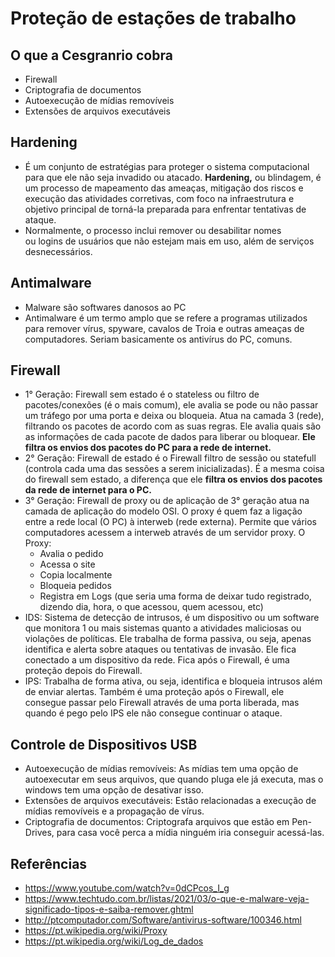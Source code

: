 # Proteção de estações de trabalho
## O que a Cesgranrio cobra
- Firewall
- Criptografia de documentos
- Autoexecução de mídias removíveis 
- Extensões de arquivos executáveis

## Hardening
- É um conjunto de estratégias para proteger o sistema computacional para que ele não seja invadido ou atacado. **Hardening,** ou blindagem, é um processo de mapeamento das ameaças, mitigação dos riscos e execução das atividades corretivas, com foco na infraestrutura e objetivo principal de torná-la preparada para enfrentar tentativas de ataque.
- Normalmente, o processo inclui remover ou desabilitar nomes ou logins de usuários que não estejam mais em uso, além de serviços desnecessários.

## Antimalware
- Malware são softwares danosos ao PC
- Antimalware é um termo amplo que se refere a programas utilizados para remover vírus, spyware, cavalos de Troia e outras ameaças de computadores. Seriam basicamente os antivírus do PC, comuns.

## Firewall
- 1° Geração: Firewall sem estado é o stateless ou filtro de pacotes/conexões (é o mais comum), ele avalia se pode ou não passar um tráfego por uma porta e deixa ou bloqueia. Atua na camada 3 (rede), filtrando os pacotes de acordo com as suas regras. Ele avalia quais são as informações de cada pacote de dados para liberar ou bloquear. **Ele filtra os envios dos pacotes do PC para a rede de internet.**
- 2° Geração: Firewall de estado é o Firewall filtro de sessão ou statefull (controla cada uma das sessões a serem inicializadas). É a mesma coisa do firewall sem estado, a diferença que ele **filtra os envios dos pacotes da rede de internet para o PC.**
- 3° Geração: Firewall de proxy ou de aplicação de 3° geração atua na camada de aplicação do modelo OSI. O proxy é quem faz a ligação entre a rede local (O PC) à interweb (rede externa). Permite que vários computadores acessem a interweb através de um servidor proxy. O Proxy:
	- Avalia o pedido
	- Acessa o site
	- Copia localmente
	- Bloqueia pedidos
	- Registra em Logs (que seria uma forma de deixar tudo registrado, dizendo dia, hora, o que acessou, quem acessou, etc)
- IDS: Sistema de detecção de intrusos, é um dispositivo ou um software que monitora 1 ou mais sistemas quanto a atividades maliciosas ou violações de políticas. Ele trabalha de forma passiva, ou seja, apenas identifica e alerta sobre ataques ou tentativas de invasão. Ele fica conectado a um dispositivo da rede. Fica após o Firewall, é uma proteção depois do Firewall.
- IPS: Trabalha de forma ativa, ou seja, identifica e bloqueia intrusos além de enviar alertas. Também é uma proteção após o Firewall, ele consegue passar pelo Firewall através de uma porta liberada, mas quando é pego pelo IPS ele não consegue continuar o ataque.

## Controle de Dispositivos USB
- Autoexecução de mídias removíveis: As mídias tem uma opção de autoexecutar em seus arquivos, que quando pluga ele já executa, mas o windows tem uma opção de desativar isso.
- Extensões de arquivos executáveis: Estão relacionadas a execução de mídias removíveis e a propagação de vírus.
- Criptografia de documentos: Criptografa arquivos que estão em Pen-Drives, para casa você perca a mídia ninguém iria conseguir acessá-las.

## Referências
- https://www.youtube.com/watch?v=0dCPcos_I_g
- https://www.techtudo.com.br/listas/2021/03/o-que-e-malware-veja-significado-tipos-e-saiba-remover.ghtml
- http://ptcomputador.com/Software/antivirus-software/100346.html
- https://pt.wikipedia.org/wiki/Proxy
- https://pt.wikipedia.org/wiki/Log_de_dados